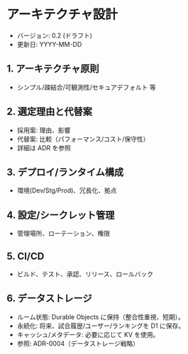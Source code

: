 # アーキテクチャ設計

- バージョン: 0.2 (ドラフト)
- 更新日: YYYY-MM-DD

## 1. アーキテクチャ原則
- シンプル/疎結合/可観測性/セキュアデフォルト 等

## 2. 選定理由と代替案
- 採用案: 理由、影響
- 代替案: 比較（パフォーマンス/コスト/保守性）
- 詳細は ADR を参照

## 3. デプロイ/ランタイム構成
- 環境(Dev/Stg/Prod)、冗長化、拠点

## 4. 設定/シークレット管理
- 管理場所、ローテーション、権限

## 5. CI/CD
- ビルド、テスト、承認、リリース、ロールバック

## 6. データストレージ
- ルーム状態: Durable Objects に保持（整合性重視、短期）。
- 永続化: 将来、試合履歴/ユーザー/ランキングを D1 に保存。
- キャッシュ/メタデータ: 必要に応じて KV を使用。
- 参照: ADR-0004（データストレージ戦略）
